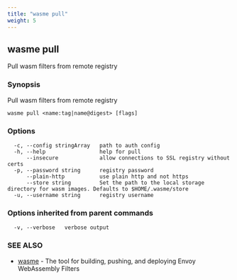 ```yaml
---
title: "wasme pull"
weight: 5
---
```

## wasme pull

Pull wasm filters from remote registry

### Synopsis

Pull wasm filters from remote registry


```
wasme pull <name:tag|name@digest> [flags]
```

### Options

```
  -c, --config stringArray   path to auth config
  -h, --help                 help for pull
      --insecure             allow connections to SSL registry without certs
  -p, --password string      registry password
      --plain-http           use plain http and not https
      --store string         Set the path to the local storage directory for wasm images. Defaults to $HOME/.wasme/store
  -u, --username string      registry username
```

### Options inherited from parent commands

```
  -v, --verbose   verbose output
```

### SEE ALSO

* [wasme](../wasme)	 - The tool for building, pushing, and deploying Envoy WebAssembly Filters

